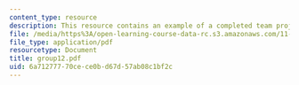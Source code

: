 ```yaml
---
content_type: resource
description: This resource contains an example of a completed team project.
file: /media/https%3A/open-learning-course-data-rc.s3.amazonaws.com/11-914-planning-communication-spring-2007/6a71277770cece0bd67d57ab08c1bf2c_group12.pdf
file_type: application/pdf
resourcetype: Document
title: group12.pdf
uid: 6a712777-70ce-ce0b-d67d-57ab08c1bf2c
---
```

